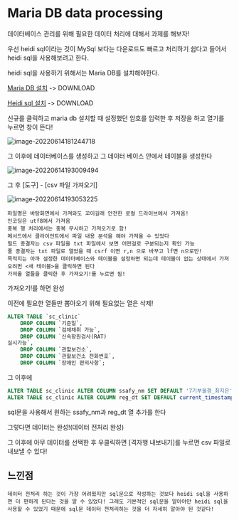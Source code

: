 # Maria DB data processing

데이터베이스 관리를 위해 필요한 데이터 처리에 대해서 과제를 해보자!



우선 heidi sql이라는 것이 MySql 보다는 다운로드도 빠르고 처리하기 쉽다고 들어서 heidi sql을 사용해보려고 한다. 

heidi sql을 사용하기 위해서는 Maria DB를 설치해야한다.

[Maria DB 설치](https://mariadb.org/) -> DOWNLOAD

[Heidi sql 설치](https://www.heidisql.com/download.php) -> DOWNLOAD



신규를 클릭하고 maria db 설치할 때 설정했던 암호를 입력한 후 저장을 하고 열기를 누르면 창이 뜬다!

![image-20220614181244718](Readme.assets/image-20220614181244718.png)



그 이후에 데이터베이스를 생성하고 그 데이터 베이스 안에서 테이블을 생성한다

![image-20220614193009494](Readme.assets/image-20220614193009494.png)



그 후 [도구] - [csv 파일 가져오기] 

![image-20220614193053225](Readme.assets/image-20220614193053225.png)

```
파일명은 바탕화면에서 가져와도 꼬이길래 안전한 로컬 드라이브에서 가져옴!
인코딩은 utf8에서 가져옴
중복 행 처리에서는 중복 무시하고 가져오기로 함!
메서드에서 클라이언트에서 파일 내용 분석을 해야 가져올 수 있었다
필드 종결자는 csv 파일을 txt 파일에서 보면 어떤걸로 구분되는지 확인 가능
줄 종결자는 txt 파일로 열었을 때 csrf 이면 r,n 으로 바꾸고 lf면 n으로만!
목적지는 아까 설정한 데이터베이스와 테이블을 설정하면 되는데 테이블이 없는 상태에서 가져오려먼 <새 테이블>을 클릭하면 된다
가져올 열들을 클릭한 후 가져오기!를 누르면 됨!
```

가져오기!를 하면 완성



이전에 필요한 열들만 뽑아오기 위해 필요없는 열은 삭제!

```sql
ALTER TABLE `sc_clinic`
	DROP COLUMN `기준일`,
	DROP COLUMN `검체채취 가능`,
	DROP COLUMN `신속항원검사(RAT)
실시가능`,
	DROP COLUMN `관할보건소`,
	DROP COLUMN `관할보건소 전화번호`,
	DROP COLUMN `장애인 편의사항`;	
```



그 이후에 

```sql
ALTER TABLE sc_clinic ALTER COLUMN ssafy_nm SET DEFAULT '7기부울경_최지은';
ALTER TABLE sc_clinic ALTER COLUMN reg_dt SET DEFAULT current_timestamp;
```

sql문을 사용해서 원하는 ssafy_nm과 reg_dt 열 추가를 한다

그렇다면 데이터는 완성!(데이터 전처리 완성)



그 이후에 아무 데이터를 선택한 후 우클릭하면 [격자행 내보내기]를 누르면 csv 파일로 내보낼 수 있다!



## 느낀점

```
데이터 전처리 하는 것이 가장 어려웠지만 sql문으로 작성하는 것보다 heidi sql을 사용하면 더 편하게 된다는 것을 알 수 있었다! 그래도 기본적인 sql문을 알아야만 heidi sql을 사용할 수 있었기 때문에 sql문 데이터 전처리하는 것을 더 자세히 알아야 된 것같다!
```

